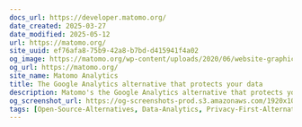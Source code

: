 ```yaml
---
docs_url: https://developer.matomo.org/
date_created: 2025-03-27
date_modified: 2025-05-12
url: https://matomo.org/
site_uuid: ef76afa8-75b9-42a8-b7bd-d415941f4a02
og_image: https://matomo.org/wp-content/uploads/2020/06/website-graphics-2020-v5-1-e1611111459689.png
og_url: https://matomo.org/
site_name: Matomo Analytics
title: The Google Analytics alternative that protects your data
description: Matomo's the Google Analytics alternative that protects your data and your customer's privacy. A powerful web analytics platform with 100% data ownership.
og_screenshot_url: https://og-screenshots-prod.s3.amazonaws.com/1920x1080/80/false/5b1ec224ee35edee8c2d781d2e272208f19191dc01647af55581e06e159317c4.jpeg
tags: [Open-Source-Alternatives, Data-Analytics, Privacy-First-Alternatives]
---
```


